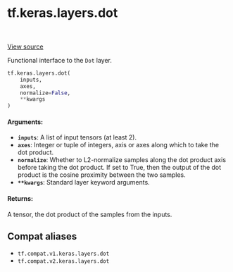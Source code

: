 <div itemscope itemtype="http://developers.google.com/ReferenceObject">
<meta itemprop="name" content="tf.keras.layers.dot" />
<meta itemprop="path" content="Stable" />
</div>

# tf.keras.layers.dot

<!-- Insert buttons and diff -->

<table class="tfo-notebook-buttons tfo-api" align="left">
</table>

<a target="_blank" href="/code/stable/tensorflow/python/keras/layers/merge.py">View source</a>



Functional interface to the `Dot` layer.

``` python
tf.keras.layers.dot(
    inputs,
    axes,
    normalize=False,
    **kwargs
)
```



<!-- Placeholder for "Used in" -->


#### Arguments:


* <b>`inputs`</b>: A list of input tensors (at least 2).
* <b>`axes`</b>: Integer or tuple of integers,
    axis or axes along which to take the dot product.
* <b>`normalize`</b>: Whether to L2-normalize samples along the
    dot product axis before taking the dot product.
    If set to True, then the output of the dot product
    is the cosine proximity between the two samples.
* <b>`**kwargs`</b>: Standard layer keyword arguments.


#### Returns:

A tensor, the dot product of the samples from the inputs.


## Compat aliases

* `tf.compat.v1.keras.layers.dot`
* `tf.compat.v2.keras.layers.dot`

